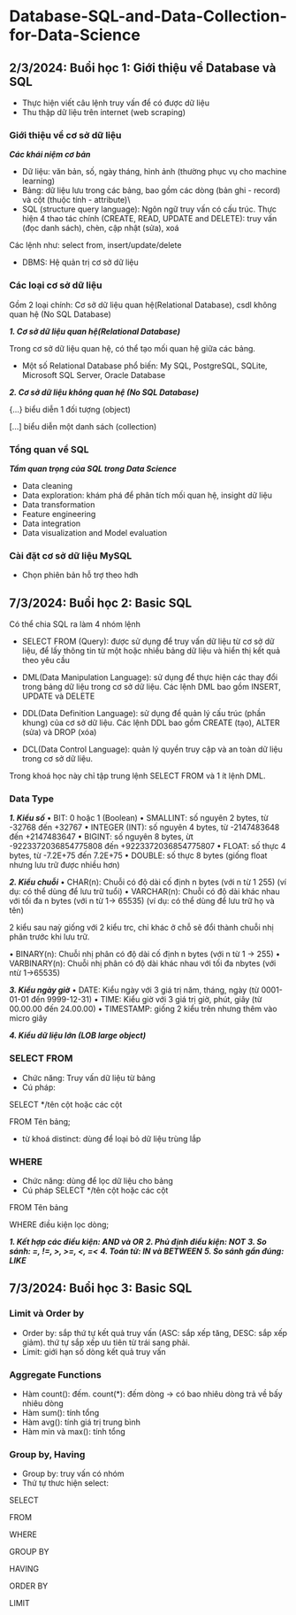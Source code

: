 # Database-SQL-and-Data-Collection-for-Data-Science
## 2/3/2024: Buổi học 1: Giới thiệu về Database và SQL
- Thực hiện viết câu lệnh truy vấn để có được dữ liệu
- Thu thập dữ liệu trên internet (web scraping)
### Giới thiệu về cơ sở dữ liệu 
***Các khái niệm cơ bản***
- Dữ liệu: văn bản, số, ngày tháng, hình ảnh (thường phục vụ cho machine learning)
- Bảng: dữ liệu lưu trong các bảng, bao gồm các dòng (bản ghi - record) và cột (thuộc tính - attribute)\
- SQL (structure query language): Ngôn ngữ truy vấn có cấu trúc. Thực hiện 4 thao tác chính (CREATE, READ, UPDATE and DELETE): truy vấn (đọc danh sách), chèn, cập nhật (sửa), xoá

Các lệnh như: select from, insert/update/delete

- DBMS: Hệ quản trị cơ sở dữ liệu
### Các loại cơ sở dữ liệu 

Gồm 2 loại chính: Cơ sở dữ liệu quan hệ(Relational Database), csdl không quan hệ (No SQL Database)

***1. Cơ sở dữ liệu quan hệ(Relational Database)***

Trong cơ sở dữ liệu quan hệ, có thể tạo mối quan hệ giữa các bảng.

- Một số Relational Database phổ biến: My SQL, PostgreSQL, SQLite, Microsoft SQL Server, Oracle Database
  
***2. Cơ sở dữ liệu không quan hệ (No SQL Database)***

{...} biểu diễn 1 đối tượng (object)

[...] biểu diễn một danh sách (collection)

### Tổng quan về SQL

***Tầm quan trọng của SQL trong Data Science***

- Data cleaning
- Data exploration: khám phá để phân tích mối quan hệ, insight dữ liệu
- Data transformation
- Feature engineering
- Data integration
- Data visualization and Model evaluation

### Cài đặt cơ sở dữ liệu MySQL

- Chọn phiên bản hỗ trợ theo hdh
## 7/3/2024: Buổi học 2: Basic SQL

Có thể chia SQL ra làm 4 nhóm lệnh

- SELECT FROM (Query): được sử dụng để truy vấn dữ liệu từ cơ sở dữ liệu, để lấy thông tin từ một hoặc nhiều bảng dữ liệu và hiển thị kết quả theo yêu cầu

- DML(Data Manipulation Language): sử dụng để thực hiện các thay đổi trong bảng dữ liệu trong cơ sở dữ liệu. Các lệnh DML bao
gồm INSERT, UPDATE và
DELETE

- DDL(Data Definition Language): sử dụng để quản lý cấu trúc (phần khung) của cơ sở dữ liệu. Các lệnh
DDL bao gồm CREATE (tạo), ALTER
(sửa) và DROP (xóa) 

- DCL(Data Control Language):  quản lý quyền truy cập và an toàn dữ liệu trong cơ sở dữ liệu.

Trong khoá học này chỉ tập trung lệnh SELECT FROM và 1 ít lệnh DML. 

### Data Type
***1. Kiểu số***
• BIT: 0 hoặc 1 (Boolean)
• SMALLINT: số nguyên 2 bytes, từ -32768 đến +32767
• INTEGER (INT): số nguyên 4 bytes, từ -2147483648 đến +2147483647
• BIGINT: số nguyên 8 bytes, ừt -9223372036854775808 đến +9223372036854775807
• FLOAT: số thực 4 bytes, từ -7.2E+75 đến 7.2E+75 
• DOUBLE: số thực 8 bytes (giống float nhưng lưu trữ được nhiều hơn)

***2. Kiểu chuỗi***
• CHAR(n): Chuỗi có độ dài cố định n bytes (với n từ 1 255) (ví dụ: có thể dùng để lưu trữ tuổi)
• VARCHAR(n): Chuỗi có độ dài khác nhau với tối đa n bytes
(với n từ 1→ 65535) (ví dụ: có thể dùng để lưu trữ họ và tên)

2 kiểu sau naỳ giống với 2 kiểu trc, chỉ khác ở chỗ sẽ đổi thành chuỗi nhị phân trước khi lưu trữ.

• BINARY(n): Chuỗi nhị phân có độ dài cố định n bytes (với n
từ 1 → 255)
• VARBINARY(n): Chuỗi nhị phân có độ dài khác nhau với tối
đa nbytes (với ntừ 1→65535)

***3. Kiểu ngày giờ***
• DATE: Kiểu ngày với 3 giá trị năm, tháng, ngày (từ 0001- 01-01 đến 9999-12-31)
• TIME: Kiểu giờ với 3 giá trị giờ, phút, giây (từ 00.00.00
đến 24.00.00)
• TIMESTAMP: giống 2 kiểu trên nhưng thêm vào micro giây

***4. Kiểu dữ liệu lớn (LOB large object)***

### SELECT FROM
- Chức năng: Truy vấn dữ liệu từ bảng
- Cú pháp:

SELECT */tên cột hoặc các cột

FROM Tên bảng;

- từ khoá distinct: dùng để loại bỏ dữ liệu trùng lắp

### WHERE
- Chức năng: dùng để lọc dữ liệu cho bảng
- Cú pháp
SELECT */tên cột hoặc các cột

FROM Tên bảng

WHERE điều kiện lọc dòng;

***1. Kết hợp các điều kiện: AND và OR***
***2. Phủ định điều kiện: NOT***
***3. So sánh: =, !=, >, >=, <, =<***
***4. Toán tử: IN và BETWEEN***
***5. So sánh gần đúng: LIKE***
## 7/3/2024: Buổi học 3: Basic SQL
### Limit và Order by
- Order by: sắp thứ tự kết quả truy vấn (ASC: sắp xếp tăng, DESC: sắp xếp giảm). thứ tự sắp xếp ưu tiên từ trái sang phải.
- Limit: giới hạn số dòng kết quả truy vấn

### Aggregate Functions

- Hàm count(): đếm. count(*): đếm dòng -> có bao nhiêu dòng trả về bấy nhiêu dòng
- Hàm sum(): tính tổng
- Hàm avg(): tính giá trị trung bình
- Hàm min và max(): tính tổng

### Group by, Having
- Group by: truy vấn có nhóm
- Thứ tự thưc hiện select:

SELECT

FROM

WHERE

GROUP BY

HAVING

ORDER BY

LIMIT

